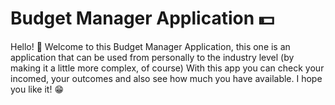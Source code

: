 # Budget Manager Application 💵

Hello! 👋 Welcome to this Budget Manager Application, this one is an application that can be used from personally to the industry level (by making it a little more complex, of course) With this app you can check your incomed, your outcomes and also see how much you have available. I hope you like it! 😁
